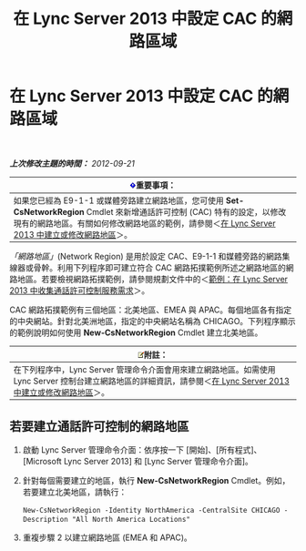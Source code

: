 ﻿---
title: 在 Lync Server 2013 中設定 CAC 的網路區域
TOCTitle: 在 Lync Server 2013 中設定 CAC 的網路區域
ms:assetid: ea3ff988-dd5a-4bc4-bec5-39a0fb09793a
ms:mtpsurl: https://technet.microsoft.com/zh-tw/library/Gg399051(v=OCS.15)
ms:contentKeyID: 49292694
ms.date: 08/24/2015
mtps_version: v=OCS.15
ms.translationtype: HT
---

# 在 Lync Server 2013 中設定 CAC 的網路區域

 

_**上次修改主題的時間：** 2012-09-21_

<table>
<thead>
<tr class="header">
<th><img src="images/Gg412908.important(OCS.15).gif" title="important" alt="important" />重要事項：</th>
</tr>
</thead>
<tbody>
<tr class="odd">
<td>如果您已經為 E9-1-1 或媒體旁路建立網路地區，您可使用 <strong>Set-CsNetworkRegion</strong> Cmdlet 來新增通話許可控制 (CAC) 特有的設定，以修改現有的網路地區。有關如何修改網路地區的範例，請參閱＜<a href="lync-server-2013-create-or-modify-a-network-region.md">在 Lync Server 2013 中建立或修改網路地區</a>＞。</td>
</tr>
</tbody>
</table>


*「網路地區」*(Network Region) 是用於設定 CAC、E9-1-1 和媒體旁路的網路集線器或骨幹。利用下列程序即可建立符合 CAC 網路拓撲範例所述之網路地區的網路地區。若要檢視網路拓撲範例，請參閱規劃文件中的＜[範例：在 Lync Server 2013 中收集通話許可控制服務需求](lync-server-2013-example-of-gathering-your-requirements-for-call-admission-control.md)＞。

CAC 網路拓撲範例有三個地區：北美地區、EMEA 與 APAC。每個地區各有指定的中央網站。針對北美洲地區，指定的中央網站名稱為 CHICAGO。下列程序顯示的範例說明如何使用 **New-CsNetworkRegion** Cmdlet 建立北美地區。

<table>
<thead>
<tr class="header">
<th><img src="images/Gg398811.note(OCS.15).gif" title="note" alt="note" />附註：</th>
</tr>
</thead>
<tbody>
<tr class="odd">
<td>在下列程序中，Lync Server 管理命令介面會用來建立網路地區。如需使用 Lync Server 控制台建立網路地區的詳細資訊，請參閱＜<a href="lync-server-2013-create-or-modify-a-network-region.md">在 Lync Server 2013 中建立或修改網路地區</a>＞。</td>
</tr>
</tbody>
</table>


## 若要建立通話許可控制的網路地區

1.  啟動 Lync Server 管理命令介面：依序按一下 \[開始\]、\[所有程式\]、\[Microsoft Lync Server 2013\] 和 \[Lync Server 管理命令介面\]。

2.  針對每個需要建立的地區，執行 **New-CsNetworkRegion** Cmdlet。例如，若要建立北美地區，請執行：
    
        New-CsNetworkRegion -Identity NorthAmerica -CentralSite CHICAGO -Description "All North America Locations"

3.  重複步驟 2 以建立網路地區 (EMEA 和 APAC)。

